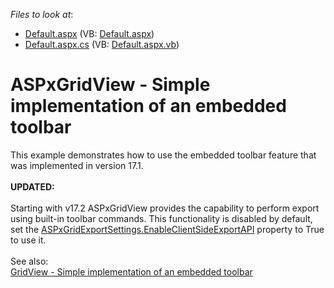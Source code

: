 <!-- default file list -->
*Files to look at*:

* [Default.aspx](./CS/DxExample/Default.aspx) (VB: [Default.aspx](./VB/DxExample/Default.aspx))
* [Default.aspx.cs](./CS/DxExample/Default.aspx.cs) (VB: [Default.aspx.vb](./VB/DxExample/Default.aspx.vb))
<!-- default file list end -->
# ASPxGridView - Simple implementation of an embedded toolbar 


<p>This example demonstrates how to use the embedded toolbar feature that was implemented in version 17.1.<br><br><strong>UPDATED:<br></strong><br>Starting with v17.2 ASPxGridView provides the capability to perform export using built-in toolbar commands. This functionality is disabled by default, set the <a href="https://documentation.devexpress.com/AspNet/DevExpress.Web.ASPxGridExportSettings.EnableClientSideExportAPI.property">ASPxGridExportSettings.EnableClientSideExportAPI</a> property to True to use it. <br><br>See also: <br><a href="https://www.devexpress.com/Support/Center/p/T611370">GridView - Simple implementation of an embedded toolbar</a></p>

<br/>


